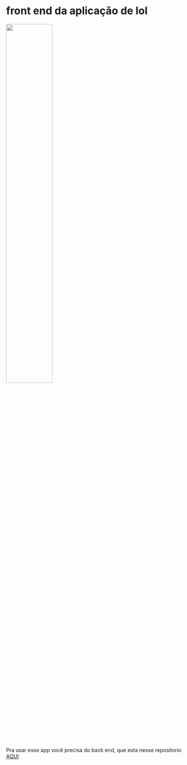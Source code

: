 # front end da aplicação de lol

<img src="https://cdn1.epicgames.com/salesEvent/salesEvent/EGS_LeagueofLegends_RiotGames_S1_2560x1440-ee500721c06da3ec1e5535a88588c77f"
  style="width: 50%"
/>

<p>Pra usar esse app você precisa do back end, que esta nesse repositorio <a target="_blank" href="https://github.com/CleytonSousa/back-end-app-lol">AQUI</a></p>